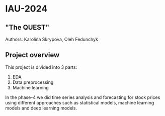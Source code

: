 # IAU-2024

## "The QUEST"

Authors: Karolina Skrypova, Oleh Fedunchyk

## Project overview

This project is divided into 3 parts:

1. EDA
2. Data preprocessing
3. Machine learning

In the phase-4 we did time series analysis and forecasting for stock prices using different approaches such as statistical models, machine learning models and deep learning models.
